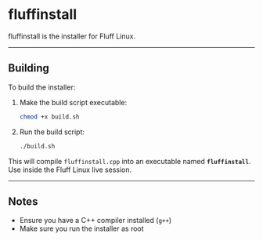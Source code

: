 # fluffinstall

fluffinstall is the installer for Fluff Linux.

---

## Building

To build the installer:

1. Make the build script executable:
   ```bash
   chmod +x build.sh
   ```

2. Run the build script:
   ```bash
   ./build.sh
   ```

This will compile `fluffinstall.cpp` into an executable named **`fluffinstall`**.
Use inside the Fluff Linux live session.

---

## Notes

- Ensure you have a C++ compiler installed (`g++`)
- Make sure you run the installer as root
